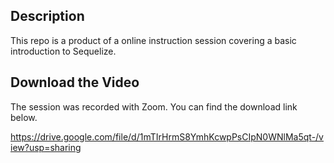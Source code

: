 ## Description
This repo is a product of a online instruction session covering a basic introduction to Sequelize.

## Download the Video
The session was recorded with Zoom. You can find the download link below.

https://drive.google.com/file/d/1mTIrHrmS8YmhKcwpPsCIpN0WNlMa5qt-/view?usp=sharing